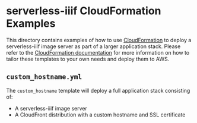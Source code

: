 # serverless-iiif CloudFormation Examples

This directory contains examples of how to use [CloudFormation](https://aws.amazon.com/cloudformation/) to deploy a serverless-iiif image server as part of a larger application stack. Please refer to the [CloudFormation documentation](https://docs.aws.amazon.com/AWSCloudFormation/latest/UserGuide/Welcome.html) for more information on how to tailor these templates to your own needs and deploy them to AWS.

## `custom_hostname.yml`

The `custom_hostname` template will deploy a full application stack consisting of:

- A serverless-iiif image server
- A CloudFront distribution with a custom hostname and SSL certificate

